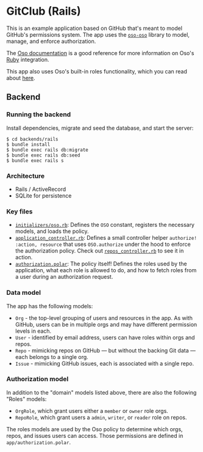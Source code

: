 # GitClub (Rails)

This is an example application based on GitHub that's meant to model GitHub's
permissions system. The app uses the [`oso-oso`][rubygems-oso] library to model,
manage, and enforce authorization.

[rubygems-oso]: https://rubygems.org/gems/oso-oso

The [Oso documentation][docs] is a good reference for more information on Oso's
[Ruby][docs-ruby] integration.

This app also uses Oso's built-in roles functionality, which you can read about
[here][docs-ruby-roles].

[docs]: https://docs.osohq.com/
[docs-ruby]: https://docs.osohq.com/ruby/reference/installation.html
[docs-ruby-roles]: https://docs.osohq.com/ruby/guides/roles/getting-started.html

## Backend

### Running the backend

Install dependencies, migrate and seed the database, and start the server:

```console
$ cd backends/rails
$ bundle install
$ bundle exec rails db:migrate
$ bundle exec rails db:seed
$ bundle exec rails s
```
### Architecture

- Rails / ActiveRecord
- SQLite for persistence

### Key files

- [`initializers/oso.rb`][file-initializer]: Defines the `OSO` constant,
  registers the necessary models, and loads the policy.
- [`application_controller.rb`][file-app-controller]: Defines a small controller
  helper `authorize! :action, resource` that uses `OSO.authorize` under the hood
  to enforce the authorization policy. Check out
  [`repos_controller.rb`][file-repos-controller] to see it in action.
- [`authorization.polar`][file-auth-polar]: The policy itself! Defines the roles
  used by the application, what each role is allowed to do, and how to fetch
  roles from a user during an authorization request.

[file-initializer]: config/initializers/oso.rb
[file-app-controller]: app/controllers/application_controller.rb
[file-repos-controller]: app/controllers/repos_controller.rb
[file-auth-polar]: app/policy/authorization.polar
### Data model

The app has the following models:

- `Org` - the top-level grouping of users and resources in the app. As with
  GitHub, users can be in multiple orgs and may have different permission
  levels in each.
- `User` - identified by email address, users can have roles within orgs and
  repos.
- `Repo` - mimicking repos on GitHub — but without the backing Git data — each
  belongs to a single org.
- `Issue` - mimicking GitHub issues, each is associated with a single repo.

### Authorization model

In addition to the "domain" models listed above, there are also the following
"Roles" models:

- `OrgRole`, which grant users either a `member` or `owner` role orgs.
- `RepoRole`, which grant users a `admin`, `writer`, or `reader` role on repos.

The roles models are used by the Oso policy to determine which orgs, repos, and
issues users can access. Those permissions are defined in
`app/authorization.polar`.
